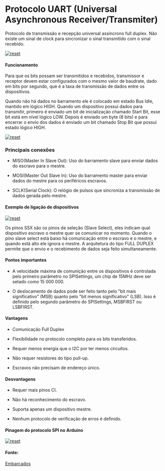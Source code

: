 # Protocolo UART (Universal Asynchronous Receiver/Transmiter)
<p>
 Protocolo de transmissão e recepção universal assíncrono full duplex. Não existe um sinal de clock para sincronizar o sinal transmitido com o sinal recebido.
</p>


<p><a target="_blank" rel="noopener noreferrer" href="https://user-images.githubusercontent.com/22710963/77001201-4d0cf000-6938-11ea-8ec1-f7c2754ca190.png">
  <img src="https://user-images.githubusercontent.com/22710963/77001201-4d0cf000-6938-11ea-8ec1-f7c2754ca190.png" alt="reset" style="max-width:100%;"></a></p> 

#### Funcionamento
<p>
Para que os bits possam ser transmitidos e recebidos, transmissor e receptor devem estar configurados com o mesmo valor de baudrate, dado em bits por segundo, que é a taxa de transmissão de dados entre os dispositivos.
</p>

<p>
Quando não há dados no barramento ele é colocado em estado Bus Idle, mantido em lógico HIGH. Quando um dispositivo possui dados para transmitir, primeiro é enviado um bit de inicialização chamado Start Bit, esse bit está em nível lógico LOW. Depois é enviado um byte (8 bits) e para encerrar o envio dos dados é enviado um bit chamado Stop Bit que possui estado lógico HIGH.
</p>

<p><a target="_blank" rel="noopener noreferrer" href="https://user-images.githubusercontent.com/22710963/77005851-4d10ee00-6940-11ea-80ae-0b11bd281e9c.png">
  <img src="https://user-images.githubusercontent.com/22710963/77005851-4d10ee00-6940-11ea-80ae-0b11bd281e9c.png" alt="reset" style="max-width:100%;"></a></p> 




### Principais conexões

<p>

- MISO(Master In Slave Out): Uso do barramento slave para enviar dados do escravo para o mestre.

- MOSI(Master Out Slave In): Uso do barramento master para enviar dados do mestre para os periféricos escravos.

- SCLK(Serial Clock): O relógio de pulsos que sincroniza a transmissão de dados gerada pelo mestre.

</p>

#### Exemplo de ligação de dispositivos

<p><a target="_blank" rel="noopener noreferrer" href="https://user-images.githubusercontent.com/22710963/76923712-f9a48e80-68b2-11ea-9931-b6771902471f.png">
  <img src="https://user-images.githubusercontent.com/22710963/76923712-f9a48e80-68b2-11ea-9931-b6771902471f.png" alt="reset" style="max-width:100%;"></a></p> 

<p>
Os pinos SSX são os pinos de seleção (Slave Select), eles indicam qual dispositivo escravo o mestre quer se comunicar no momento. Quando o pino slave select está baixo há comunicação entre o escravo e o mestre, e quando está alto ele ignora o mestre. A arquitetura do tipo FULL DUPLEX permite que o envio e o recebimento de dados seja feito simultaneamente.
</p>

#### Pontos importantes

<p>

- A velocidade máxima de comunição entre os dispositivos é controlada pelo primeiro parâmetro no SPISettings, um chip de 15MHz deve ser setado como 15 000 000.

- O deslocamento de dados pode ser feito tanto pelo "bit mais significativo" (MSB) quanto pelo "bit menos significativo" (LSB). Isso é definido pelo segundo parâmetro do SPISettings, MSBFIRST ou LSBFIRST.


</p>

#### Vantagens

<p>

- Comunicação Full Duplex

- Flexibilidade no protocolo completo para os bits transferidos.

- Requer menos energia que o I2C por ter menos circuitos.

- Não requer resistores do tipo pull-up.

- Escravos não precisam de endereço único.

</p>

#### Desvantagens

<p>

- Requer mais pinos CI.

- Não há reconhecimento do escravo.

- Suporta apenas um dispositivo mestre.

- Nenhum protocolo de verificação de erros é definido.

</p>

#### Pinagem do protocolo SPI no Arduino

<p>
<a target="_blank" rel="noopener noreferrer" href="https://user-images.githubusercontent.com/22710963/76925129-29559580-68b7-11ea-9267-c58700c13aca.png">
  <img src="https://user-images.githubusercontent.com/22710963/76925129-29559580-68b7-11ea-9267-c58700c13aca.png" alt="reset" style="max-width:100%;"></a></p> 


#### Fonte:

[Embarcados](https://www.embarcados.com.br/interface-grafica-para-uart/)
